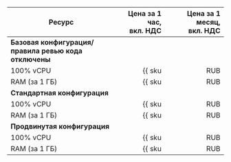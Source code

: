 | Ресурс | Цена за 1 час,<br>вкл. НДС | Цена за 1 месяц,<br>вкл. НДС |
|--------|-------:|-------:|
| **Базовая конфигурация/**</br>**правила ревью кода отключены** |
| 100% vCPU | {{ sku|RUB|gitlab.instance.free.cpu|string }} | {{ sku|RUB|gitlab.instance.free.cpu|month|string }} |
| RAM (за 1 ГБ) | {{ sku|RUB|gitlab.instance.free.ram|string }} | {{ sku|RUB|gitlab.instance.free.ram|month|string }} |
| **Стандартная конфигурация** |
| 100% vCPU | {{ sku|RUB|gitlab.instance.standard.cpu|string }} | {{ sku|RUB|gitlab.instance.standard.cpu|month|string }} |
| RAM (за 1 ГБ) | {{ sku|RUB|gitlab.instance.standard.ram|string }} | {{ sku|RUB|gitlab.instance.standard.ram|month|string }} |
| **Продвинутая конфигурация** |
| 100% vCPU | {{ sku|RUB|gitlab.instance.advanced.cpu|string }} | {{ sku|RUB|gitlab.instance.advanced.cpu|month|string }} |
| RAM (за 1 ГБ) | {{ sku|RUB|gitlab.instance.advanced.ram|string }} | {{ sku|RUB|gitlab.instance.advanced.ram|month|string }} |
